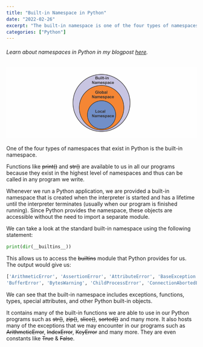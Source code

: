 ```yaml
---
title: "Built-in Namespace in Python"
date: "2022-02-26"
excerpt: "The built-in namespace is one of the four types of namespaces that exist in Python."
categories: ["Python"]
---
```


###### Learn about namespaces in Python in my blogpost [here](https://hemanta.io/names-and-namespaces-in-python/).

![Built-in Namespace](../images/namespace/namespace.png)

One of the four types of namespaces that exist in Python is the built-in namespace.

Functions like ~~print()~~ and ~~str()~~ are available to us in all our programs because they exist in the highest level of namespaces and thus can be called in any program we write.

Whenever we run a Python application, we are provided a built-in namespace that is created when the interpreter is started and has a lifetime until the interpreter terminates (usually when our program is finished running). Since Python provides the namespace, these objects are accessible without the need to import a separate module.

We can take a look at the standard built-in namespace using the following statement:

```py {numberLines}
print(dir(__builtins__))
```

This allows us to access the ~~builtins~~ module that Python provides for us. The output would give us:

```py {numberLines}
['ArithmeticError', 'AssertionError', 'AttributeError', 'BaseException', 'BlockingIOError', 'BrokenPipeError',
'BufferError', 'BytesWarning', 'ChildProcessError', 'ConnectionAbortedError', 'ConnectionError', 'ConnectionRefusedError', 'ConnectionResetError', 'DeprecationWarning', 'EOFError', 'Ellipsis', 'EnvironmentError', 'Exception', 'False', 'FileExistsError', 'FileNotFoundError', 'FloatingPointError', 'FutureWarning', 'GeneratorExit', 'IOError', 'ImportError', 'ImportWarning', 'IndentationError', 'IndexError', 'InterruptedError', 'IsADirectoryError', 'KeyError', 'KeyboardInterrupt', 'LookupError', 'MemoryError', 'ModuleNotFoundError', 'NameError', 'None', 'NotADirectoryError', 'NotImplemented', 'NotImplementedError', 'OSError', 'OverflowError', 'PendingDeprecationWarning', 'PermissionError', 'ProcessLookupError', 'RecursionError', 'ReferenceError', 'ResourceWarning', 'RuntimeError', 'RuntimeWarning', 'StopAsyncIteration', 'StopIteration', 'SyntaxError', 'SyntaxWarning', 'SystemError', 'SystemExit', 'TabError', 'TimeoutError', 'True', 'TypeError', 'UnboundLocalError', 'UnicodeDecodeError', 'UnicodeEncodeError', 'UnicodeError', 'UnicodeTranslateError', 'UnicodeWarning', 'UserWarning', 'ValueError', 'Warning', 'WindowsError', 'ZeroDivisionError', '__build_class__', '__debug__', '__doc__', '__import__', '__loader__', '__name__', '__package__', '__spec__', 'abs', 'all', 'any', 'ascii', 'bin', 'bool', 'breakpoint', 'bytearray', 'bytes', 'callable', 'chr', 'classmethod', 'compile', 'complex', 'copyright', 'credits', 'delattr', 'dict', 'dir', 'divmod', 'enumerate', 'eval', 'exec', 'exit', 'filter', 'float', 'format', 'frozenset', 'getattr', 'globals', 'hasattr', 'hash', 'help', 'hex', 'id', 'input', 'int', 'isinstance', 'issubclass', 'iter', 'len', 'license', 'list', 'locals', 'map', 'max', 'memoryview', 'min', 'next', 'object', 'oct', 'open', 'ord', 'pow', 'print', 'property', 'quit', 'range', 'repr', 'reversed', 'round', 'set', 'setattr', 'slice', 'sorted', 'staticmethod', 'str', 'sum', 'super', 'tuple', 'type', 'vars', 'zip']
```

We can see that the built-in namespace includes exceptions, functions, types, special attributes, and other Python built-in objects.

It contains many of the built-in functions we are able to use in our Python programs such as ~~str()~~, ~~zip()~~, ~~slice()~~, ~~sorted()~~ and many more. It also hosts many of the exceptions that we may encounter in our programs such as ~~ArithmeticError~~, ~~IndexError~~, ~~KeyError~~ and many more. They are even constants like ~~True~~ & ~~False~~.
